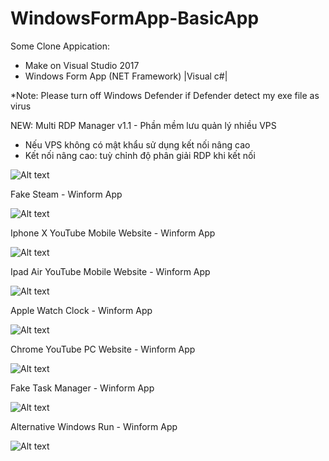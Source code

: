 # WindowsFormApp-BasicApp
Some Clone Appication:  
- Make on Visual Studio 2017
- Windows Form App (NET Framework) |Visual c#|

*Note: Please turn off Windows Defender if Defender detect my exe file as virus



 NEW: Multi RDP Manager v1.1 - Phần mềm lưu quản lý nhiều VPS
 + Nếu VPS không có mật khẩu sử dụng kết nối nâng cao
 + Kết nối nâng cao: tuỳ chỉnh độ phân giải RDP khi kết nối


![Alt text](https://i.ibb.co/JczQhxR/image.png "Screenshot")


Fake Steam - Winform App

![Alt text](https://i.ibb.co/bmhZkND/image.png "Screenshot")

Iphone X YouTube Mobile Website - Winform App 

![Alt text](https://i.ibb.co/PNRyzD8/image.png "Screenshot")

Ipad Air YouTube Mobile Website - Winform App 

![Alt text](https://i.postimg.cc/Mpf9PDhK/Capture-DOne.png "Screenshot")

Apple Watch Clock - Winform App 

![Alt text](https://i.ibb.co/8nkpnYM/image.png "Screenshot")

Chrome YouTube PC Website - Winform App 

![Alt text](https://i.ibb.co/XtppPCp/image.png "Screenshot")

Fake Task Manager - Winform App

![Alt text](https://i.ibb.co/wB85m1f/image.png "Screenshot")


Alternative Windows Run - Winform App

![Alt text](https://i.ibb.co/QXxJqL5/image.png "Screenshot")





